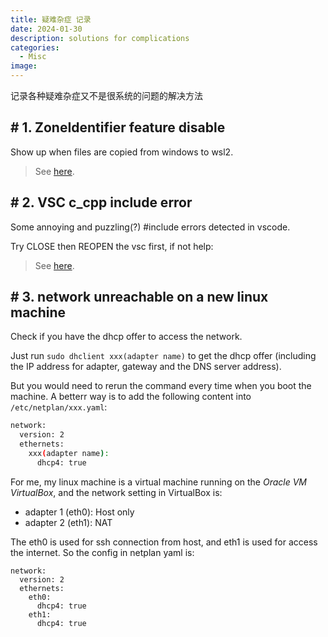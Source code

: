 ```yaml
---
title: 疑难杂症 记录
date: 2024-01-30
description: solutions for complications
categories: 
  - Misc
image: 
---
```


记录各种疑难杂症又不是很系统的问题的解决方法

## # 1. ZoneIdentifier feature disable

Show up when files are copied from windows to wsl2.

> See [here](https://github.com/LukeShortCloud/rootpages/issues/1016).

## # 2. VSC c_cpp include error

Some annoying and puzzling(?) #include errors detected in vscode.

Try CLOSE then REOPEN the vsc first, if not help:

> See [here](https://stackoverflow.com/questions/45583473/include-errors-detected-in-vscode/68139743#68139743).


## # 3. network unreachable on a new linux machine

Check if you have the dhcp offer to access the network.

Just run `sudo dhclient xxx(adapter name)` to get the dhcp offer (including the IP address for adapter, gateway and the DNS server address).

But you would need to rerun the command every time when you boot the machine. A betterr way is to add the following content into `/etc/netplan/xxx.yaml`:


```sh
network:
  version: 2
  ethernets:
    xxx(adapter name):
      dhcp4: true
```

For me, my linux machine is a virtual machine running on the *Oracle VM VirtualBox*, and the network setting in VirtualBox is:

- adapter 1 (eth0): Host only
- adapter 2 (eth1): NAT

The eth0 is used for ssh connection from host, and eth1 is used for access the internet. So the config in netplan yaml is:

```
network:
  version: 2
  ethernets:
    eth0:
      dhcp4: true
    eth1:
      dhcp4: true
```

